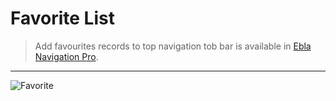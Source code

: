# Favorite List

> Add favourites records to top navigation tob bar is available in [Ebla Navigation Pro](https://www.eblasoft.com.tr/espocrm-extension-page/espocrm-navigation-pro).

---

![Favorite](../../_static/images/extensions/nav-pro/favorite.png)